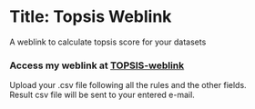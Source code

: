 <h1>Title: Topsis Weblink</h1>
A weblink to calculate topsis score for your datasets


<h3>
Access my weblink at 
<a href="http://ankita1007.pythonanywhere.com/" target="_blank">TOPSIS-weblink</a>
</h3>


Upload your .csv file following all the rules and the other fields. <br>
Result csv file will be sent to your entered e-mail.





